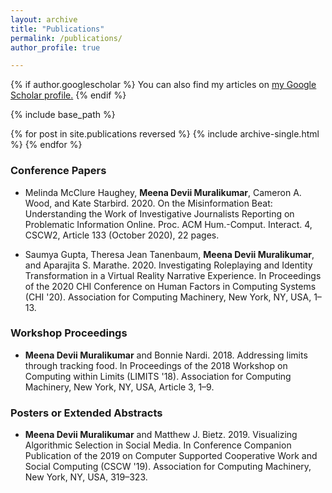 ```yaml
---
layout: archive
title: "Publications"
permalink: /publications/
author_profile: true

---
```


{% if author.googlescholar %}
  You can also find my articles on <u><a href="{{author.googlescholar}}">my Google Scholar profile</a>.</u>
{% endif %}

{% include base_path %}

{% for post in site.publications reversed %}
  {% include archive-single.html %}
{% endfor %}

### Conference Papers


  * Melinda McClure Haughey, **Meena Devii Muralikumar**, Cameron A. Wood, and Kate Starbird. 2020. On the Misinformation Beat: Understanding the Work of Investigative Journalists Reporting on Problematic Information Online. Proc. ACM Hum.-Comput. Interact. 4, CSCW2, Article 133 (October 2020), 22 pages.
  <br><a href="https://doi.org/10.1145/3415204"><i class="ai ai-acm" style="font-size: 2.2em; color:#62c462"></i></a>
  

  * Saumya Gupta, Theresa Jean Tanenbaum, **Meena Devii Muralikumar**, and Aparajita S. Marathe. 2020. Investigating Roleplaying and Identity Transformation in a Virtual Reality Narrative Experience. In Proceedings of the 2020 CHI Conference on Human Factors in Computing Systems (CHI '20). Association for Computing Machinery, New York, NY, USA, 1–13.
    <br><a href="https://doi.org/10.1145/3313831.3376762"><i class="ai ai-acm" style="font-size: 2.2em; color:#62c462"></i></a>



### Workshop Proceedings
  
  * **Meena Devii Muralikumar** and Bonnie Nardi. 2018. Addressing limits through tracking food. In Proceedings of the 2018 Workshop on Computing within Limits (LIMITS '18). Association for Computing Machinery, New York, NY, USA, Article 3, 1–9. 
  <br><a href="https://doi.org/10.1145/3232617.3232620"><i class="ai ai-acm" style="font-size: 2.2em; color:#62c462"></i></a>


### Posters or Extended Abstracts

  * **Meena Devii Muralikumar** and Matthew J. Bietz. 2019. Visualizing Algorithmic Selection in Social Media. In Conference Companion Publication of the 2019 on Computer Supported Cooperative Work and Social Computing (CSCW '19). Association for Computing Machinery, New York, NY, USA, 319–323.
  <br><a href="https://doi.org/10.1145/3311957.3359476"><i class="ai ai-acm" style="font-size: 2.2em; color:#62c462"></i></a>
